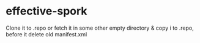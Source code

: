 # effective-spork
Clone it to .repo or fetch it in some other empty directory &amp; copy i to .repo, before it delete old manifest.xml
